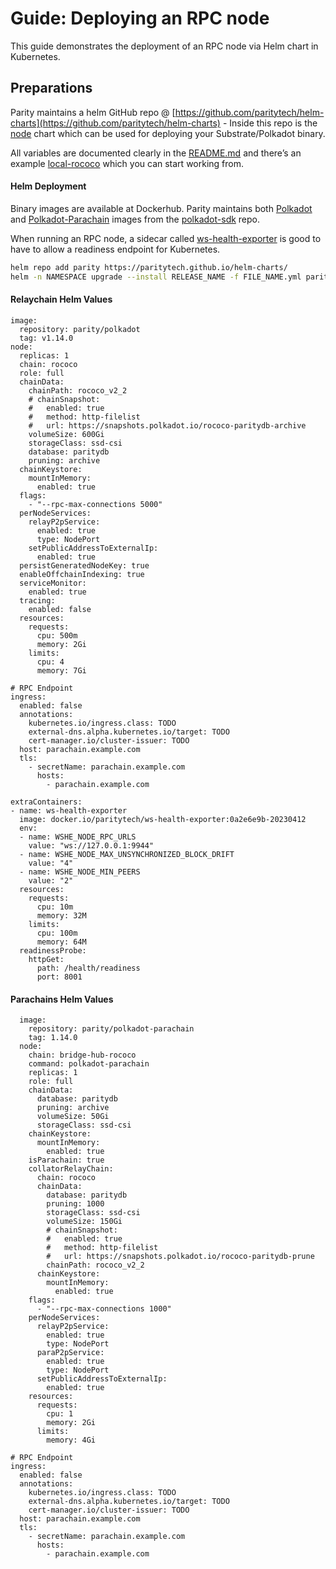 # Guide: Deploying an RPC node

This guide demonstrates the deployment of an RPC node via Helm chart in Kubernetes.


## Preparations

Parity maintains a helm GitHub repo @ [https://github.com/paritytech/helm-charts](https://github.com/paritytech/helm-charts) - Inside this repo is the [node](https://github.com/paritytech/helm-charts/tree/main/charts/node) chart which can be used for deploying your Substrate/Polkadot binary.

All variables are documented clearly in the [README.md](https://github.com/paritytech/helm-charts/blob/main/charts/node/README.md) and there’s an example [local-rococo](https://github.com/paritytech/helm-charts/tree/main/charts/node/examples/local-rococo) which you can start working from.


#### Helm Deployment


Binary images are available at Dockerhub. Parity maintains both [Polkadot](https://hub.docker.com/r/parity/polkadot) and [Polkadot-Parachain](https://hub.docker.com/r/parity/polkadot-parachain) images from the [polkadot-sdk](https://github.com/paritytech/polkadot-sdk) repo.

When running an RPC node, a sidecar called [ws-health-exporter](https://github.com/paritytech/scripts/tree/master/dockerfiles/ws-health-exporter) is good to have to allow a readiness endpoint for Kubernetes.


```bash
helm repo add parity https://paritytech.github.io/helm-charts/
helm -n NAMESPACE upgrade --install RELEASE_NAME -f FILE_NAME.yml parity/node
```

#### Relaychain Helm Values

```
image:
  repository: parity/polkadot
  tag: v1.14.0
node:
  replicas: 1
  chain: rococo
  role: full
  chainData:
    chainPath: rococo_v2_2
    # chainSnapshot:
    #   enabled: true
    #   method: http-filelist
    #   url: https://snapshots.polkadot.io/rococo-paritydb-archive
    volumeSize: 600Gi
    storageClass: ssd-csi
    database: paritydb
    pruning: archive
  chainKeystore:
    mountInMemory:
      enabled: true
  flags:
    - "--rpc-max-connections 5000"
  perNodeServices:
    relayP2pService:
      enabled: true
      type: NodePort
    setPublicAddressToExternalIp:
      enabled: true
  persistGeneratedNodeKey: true
  enableOffchainIndexing: true
  serviceMonitor:
    enabled: true
  tracing:
    enabled: false
  resources:
    requests:
      cpu: 500m
      memory: 2Gi
    limits:
      cpu: 4
      memory: 7Gi

# RPC Endpoint
ingress:
  enabled: false
  annotations:
    kubernetes.io/ingress.class: TODO
    external-dns.alpha.kubernetes.io/target: TODO
    cert-manager.io/cluster-issuer: TODO
  host: parachain.example.com
  tls:
    - secretName: parachain.example.com
      hosts:
        - parachain.example.com

extraContainers:
- name: ws-health-exporter
  image: docker.io/paritytech/ws-health-exporter:0a2e6e9b-20230412
  env:
  - name: WSHE_NODE_RPC_URLS
    value: "ws://127.0.0.1:9944"
  - name: WSHE_NODE_MAX_UNSYNCHRONIZED_BLOCK_DRIFT
    value: "4"
  - name: WSHE_NODE_MIN_PEERS
    value: "2"
  resources:
    requests:
      cpu: 10m
      memory: 32M
    limits:
      cpu: 100m
      memory: 64M
  readinessProbe:
    httpGet:
      path: /health/readiness
      port: 8001
```

#### Parachains Helm Values

```
  image:
    repository: parity/polkadot-parachain
    tag: 1.14.0
  node:
    chain: bridge-hub-rococo
    command: polkadot-parachain
    replicas: 1
    role: full
    chainData:
      database: paritydb
      pruning: archive
      volumeSize: 50Gi
      storageClass: ssd-csi
    chainKeystore:
      mountInMemory:
        enabled: true
    isParachain: true
    collatorRelayChain:
      chain: rococo
      chainData:
        database: paritydb
        pruning: 1000
        storageClass: ssd-csi
        volumeSize: 150Gi
        # chainSnapshot:
        #   enabled: true
        #   method: http-filelist
        #   url: https://snapshots.polkadot.io/rococo-paritydb-prune
        chainPath: rococo_v2_2
      chainKeystore:
        mountInMemory:
          enabled: true
    flags:
      - "--rpc-max-connections 1000"
    perNodeServices:
      relayP2pService:
        enabled: true
        type: NodePort
      paraP2pService:
        enabled: true
        type: NodePort
      setPublicAddressToExternalIp:
        enabled: true
    resources:
      requests:
        cpu: 1
        memory: 2Gi
      limits:
        memory: 4Gi
        
# RPC Endpoint
ingress:
  enabled: false
  annotations:
    kubernetes.io/ingress.class: TODO
    external-dns.alpha.kubernetes.io/target: TODO
    cert-manager.io/cluster-issuer: TODO
  host: parachain.example.com
  tls:
    - secretName: parachain.example.com
      hosts:
        - parachain.example.com
```

